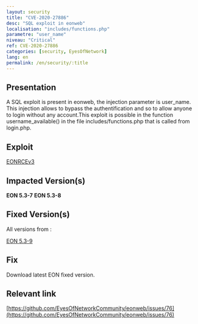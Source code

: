 ```yaml
---
layout: security
title: "CVE-2020-27886"
desc: "SQL exploit in eonweb"
localisation: "includes/functions.php"
parametre: "user_name"
niveau: "Critical"
ref: CVE-2020-27886
categories: [security, EyesOfNetwork]
lang: en
permalink: /en/security/:title
---
```


## Presentation

A SQL exploit is present in eonweb, the injection parameter is user_name. This injection allows to bypass the authentification and so to allow anyone to login without any account.This exploit is possible in the function username_available() in the file includes/functions.php that is called from login.php.

## Exploit

[EONRCEv3](https://h4knet.medium.com/exploiting-sql-injections-in-eyesofnetwork-baacab0b9e7b)

## Impacted Version(s)

**EON 5.3-7**
**EON 5.3-8**

## Fixed Version(s)

All versions from : 

[EON 5.3-9](https://github.com/EyesOfNetworkCommunity/eonweb/releases/tag/5.3-9)


## Fix

Download latest EON fixed version.


## Relevant link

[https://github.com/EyesOfNetworkCommunity/eonweb/issues/76](https://github.com/EyesOfNetworkCommunity/eonweb/issues/76)

